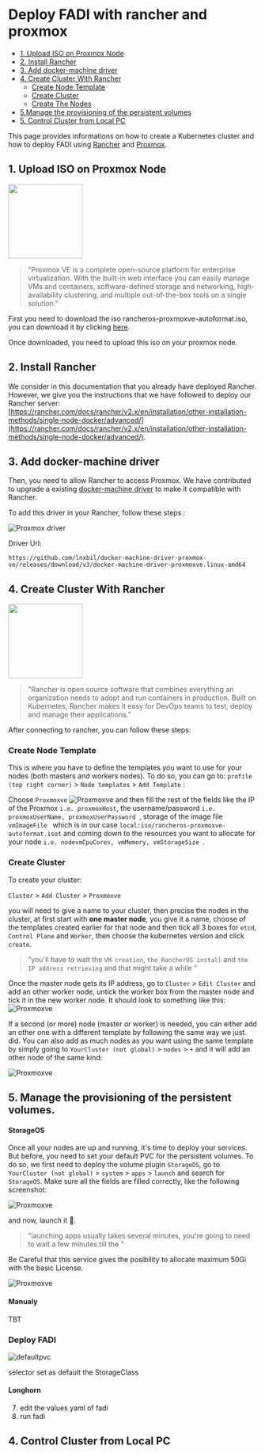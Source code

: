 Deploy FADI with rancher and proxmox
=============

* [1. Upload ISO on Proxmox Node](#1-Upload-IS0-on-Proxmox-Node)
* [2. Install Rancher](#2-Install-Rancher)
* [3. Add docker-machine driver](#1-Add-docker-machine-driver)
* [4. Create Cluster With Rancher](#2-Create-Cluster-With-Rancher)
     * [Create Node Template](#Create-Node-Template)
     * [Create Cluster](#Create-Cluster)
     * [Create The Nodes](#Create-The-Nodes)
* [5.Manage the provisioning of the persistent volumes](#5-Manage-the-provisioning-of-the-persistent-volumes)
* [5. Control Cluster from Local PC](#3-Control-Cluster-from-Local-PC)

This page provides informations on how to create a Kubernetes cluster and how to deploy FADI using [Rancher](https://rancher.com/) and [Proxmox](https://www.proxmox.com/en/).

## 1. Upload ISO on Proxmox Node

<a href="https://www.proxmox.com/" alt="ProxMox"> <img src="images/logos/Proxmox.png" width="150px" /></a>

> "Proxmox VE is a complete open-source platform for enterprise virtualization. With the built-in web interface you can easily manage VMs and containers, software-defined storage and networking, high-availability clustering, and multiple out-of-the-box tools on a single solution."

First you need to download the iso rancheros-proxmoxve-autoformat.iso, you can download it by clicking [here](https://github.com/rancher/os/releases/download/v1.5.5/rancheros-proxmoxve-autoformat.iso).

Once downloaded, you need to upload this iso on your proxmox node.

## 2. Install Rancher

We consider in this documentation that you already have deployed Rancher. However, we give you the instructions that we have followed to deploy our Rancher server: [https://rancher.com/docs/rancher/v2.x/en/installation/other-installation-methods/single-node-docker/advanced/](https://rancher.com/docs/rancher/v2.x/en/installation/other-installation-methods/single-node-docker/advanced/).

## 3. Add docker-machine driver

Then, you need to allow Rancher to access Proxmox. We have contributed to upgrade a existing [docker-machine driver](https://github.com/lnxbil/docker-machine-driver-proxmox-ve/releases/download/v3/docker-machine-driver-proxmoxve.linux-amd64
) to make it compatible with Rancher.

To add this driver in your Rancher, follow these steps :

![Proxmox driver](images/installation/proxmoxdriver.gif)

Driver Url:
```
https://github.com/lnxbil/docker-machine-driver-proxmox-ve/releases/download/v3/docker-machine-driver-proxmoxve.linux-amd64
```

## 4. Create Cluster With Rancher

<a href="https://rancher.com/" alt="Rancher"> <img src="images/logos/rancher.png" width="150px" /></a>

> "Rancher is open source software that combines everything an organization needs to adopt and run containers in production. Built on Kubernetes, Rancher makes it easy for DevOps teams to test, deploy and manage their applications."

After connecting to rancher, you can follow these steps:

### Create Node Template

This is where you have to define the templates you want to use for your nodes (both masters and workers nodes). To do so, you can go to: `profile (top right corner)`  > `Node templates` > `Add Template` :

Choose `Proxmoxve`
![Proxmoxve](images/installation/Proxmoxve.png)
and then fill the rest of the fields like the IP of the Proxmox `i.e. proxmoxHost`, the username/password `i.e. proxmoxUserName, proxmoxUserPassword `, storage of the image file `vmImageFile ` which is in our case `local:iso/rancheros-proxmoxve-autoformat.isot` and coming down to the resources you want to allocate for your node `i.e. nodevmCpuCores, vmMemory, vmStorageSize `.

### Create Cluster

To create your cluster:

 `Cluster`  > `Add Cluster` > `Proxmoxve`

you will need to give a name to your cluster, then precise the nodes in the cluster, at first start with **one master node**, you give it a name, choose of the templates created earlier for that node and then tick all 3 boxes for `etcd`, `Control Plane` and `Worker`, then choose the kubernetes version and click `create`.

> "you'll have to wait the `VM creation`, `the RancherOS install` and `the IP address retrieving` and that might take a while "

 Once the master node gets its IP address, go to `Cluster`  > `Edit Cluster` and add an other worker node, untick the worker box from the master node and tick it in the new worker node. It should look to something like this:
 ![Proxmoxve](images/installation/workernode.png)

If a second (or more) node (master or worker) is needed, you can either add an other one with a different template by following the same way we just did. You can also add as much nodes as you want using the same template by simply going to  `YourCluster (not global)`  > `nodes` > `+` and it will add an other node of the same kind:

 ![Proxmoxve](images/installation/addnode.png)

## 5. Manage the provisioning of the persistent volumes.

#### StorageOS

Once all your nodes are up and running, it's time to deploy your services. But before, you need to set your default PVC for the persistent volumes. To do so, we first need to deploy the volume plugin `StorageOS`, go to `YourCluster (not global)`  > `system` > `apps` > `launch` and search for `StorageOS`. Make sure all the fields are filled correctly, like the following screenshot:

![Proxmoxve](images/installation/StorageOS.png)

and now, launch it 🚀.

> "launching apps usually takes several minutes, you're going to need to wait a few minutes till the "

Be Careful that this service gives the posibility to allocate maximum 50Gi with the basic License.

![Proxmoxve](images/installation/StorageOS_limits.png)
#### Manualy

TBT

### Deploy FADI
![defaultpvc](images/installation/defaultpvc.png)

 selector set as default the StorageClass
#### Longhorn
7. edit the values yaml of fadi
8. run fadi

## 4. Control Cluster from Local PC
